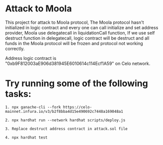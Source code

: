 # Attack to Moola

This project for attack to Moola protocol, The Moola protocol hasn't  initialized in logic contract and every one can call initialize and set address provider, Moola use delegatecall in liquidationCall function, If  we use self destruct function in delegatecall, logic contract will be destruct and all funds in the Moola protocol will be frozen and protocol not working correctly.  


Address logic contract is "0xb9F812003aE906d381945E6010614c114Ecf1A59" on Celo network.

# Try running some of the following tasks:

```shell
1. npx ganache-cli --fork https://celo-mainnet.infura.io/v3/b2f8bba4d15e490692c7448a169048a1

2. npx hardhat run --network hardhat scripts/deploy.js

3. Replace destruct address contract in attack.sol file

4. npx hardhat test
```
